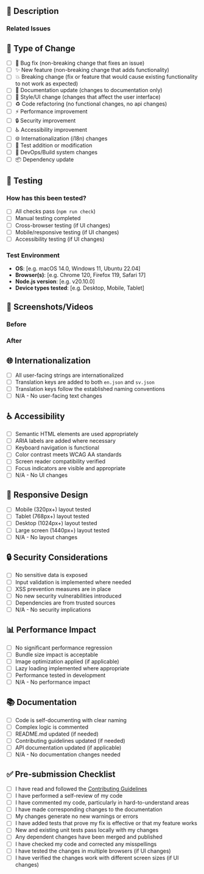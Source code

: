 ## 📝 Description

<!-- Provide a clear and concise description of what this PR does -->
<!-- Thank you for contributing to Viscalyx.se! 🎉 -->

### Related Issues

<!-- Link any related issues using "Fixes #123", "Closes #123", or "Relates to #123" -->

## 🔄 Type of Change

<!-- Mark the relevant option with an "x" -->

- [ ] 🐛 Bug fix (non-breaking change that fixes an issue)
- [ ] ✨ New feature (non-breaking change that adds functionality)
- [ ] 💥 Breaking change (fix or feature that would cause existing functionality to not work as expected)
- [ ] 📝 Documentation update (changes to documentation only)
- [ ] 🎨 Style/UI change (changes that affect the user interface)
- [ ] ♻️ Code refactoring (no functional changes, no api changes)
- [ ] ⚡ Performance improvement
- [ ] 🔒 Security improvement
- [ ] ♿ Accessibility improvement
- [ ] 🌐 Internationalization (i18n) changes
- [ ] 🧪 Test addition or modification
- [ ] 🔧 DevOps/Build system changes
- [ ] 📦 Dependency update

## 🧪 Testing

### How has this been tested?

<!-- Describe the tests you ran to verify your changes -->

- [ ] All checks pass (`npm run check`)
- [ ] Manual testing completed
- [ ] Cross-browser testing (if UI changes)
- [ ] Mobile/responsive testing (if UI changes)
- [ ] Accessibility testing (if UI changes)

### Test Environment

<!-- If applicable, describe your test environment -->

- **OS**: [e.g. macOS 14.0, Windows 11, Ubuntu 22.04]
- **Browser(s)**: [e.g. Chrome 120, Firefox 119, Safari 17]
- **Node.js version**: [e.g. v20.10.0]
- **Device types tested**: [e.g. Desktop, Mobile, Tablet]

## 📸 Screenshots/Videos

<!-- If your changes affect the UI, please include screenshots or videos -->

### Before

<!-- Screenshots/videos showing the current state -->

### After

<!-- Screenshots/videos showing the new state -->

## 🌐 Internationalization

<!-- If this PR affects user-facing text -->

- [ ] All user-facing strings are internationalized
- [ ] Translation keys are added to both `en.json` and `sv.json`
- [ ] Translation keys follow the established naming conventions
- [ ] N/A - No user-facing text changes

## ♿ Accessibility

<!-- If this PR affects the user interface -->

- [ ] Semantic HTML elements are used appropriately
- [ ] ARIA labels are added where necessary
- [ ] Keyboard navigation is functional
- [ ] Color contrast meets WCAG AA standards
- [ ] Screen reader compatibility verified
- [ ] Focus indicators are visible and appropriate
- [ ] N/A - No UI changes

## 📱 Responsive Design

<!-- If this PR affects the UI layout -->

- [ ] Mobile (320px+) layout tested
- [ ] Tablet (768px+) layout tested
- [ ] Desktop (1024px+) layout tested
- [ ] Large screen (1440px+) layout tested
- [ ] N/A - No layout changes

## 🔒 Security Considerations

<!-- Consider security implications of your changes -->

- [ ] No sensitive data is exposed
- [ ] Input validation is implemented where needed
- [ ] XSS prevention measures are in place
- [ ] No new security vulnerabilities introduced
- [ ] Dependencies are from trusted sources
- [ ] N/A - No security implications

## 📊 Performance Impact

<!-- Consider the performance impact of your changes -->

- [ ] No significant performance regression
- [ ] Bundle size impact is acceptable
- [ ] Image optimization applied (if applicable)
- [ ] Lazy loading implemented where appropriate
- [ ] Performance tested in development
- [ ] N/A - No performance impact

## 📚 Documentation

<!-- Consider documentation needs -->

- [ ] Code is self-documenting with clear naming
- [ ] Complex logic is commented
- [ ] README.md updated (if needed)
- [ ] Contributing guidelines updated (if needed)
- [ ] API documentation updated (if applicable)
- [ ] N/A - No documentation changes needed

## ✅ Pre-submission Checklist

<!-- Ensure all items are checked before submitting -->

- [ ] I have read and followed the [Contributing Guidelines](https://github.com/viscalyx/viscalyx.se/blob/main/CONTRIBUTING.md)
- [ ] I have performed a self-review of my code
- [ ] I have commented my code, particularly in hard-to-understand areas
- [ ] I have made corresponding changes to the documentation
- [ ] My changes generate no new warnings or errors
- [ ] I have added tests that prove my fix is effective or that my feature works
- [ ] New and existing unit tests pass locally with my changes
- [ ] Any dependent changes have been merged and published
- [ ] I have checked my code and corrected any misspellings
- [ ] I have tested the changes in multiple browsers (if UI changes)
- [ ] I have verified the changes work with different screen sizes (if UI changes)
